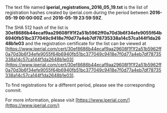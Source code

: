 The text file named **iperial_registrations_2016_05_19.txt** is the list of registration hashes created by iperial.com during the period between **2016-05-19 00:00:00Z** and **2016-05-19 23:59:59Z**.

The SHA 512 hash of the list is **30ef8686b44ecaf9aa29608f1f1f2a51b5962ff0a70d3b6f34efe9055f64b6940fb51bc377049c9418e7f0d77a4eb7df78735338a14c57ca144f1da2648b1e03** and the registration certificate for the list can be viewed at [https://www.iperial.com/cert/30ef8686b44ecaf9aa29608f1f1f2a51b5962ff0a70d3b6f34efe9055f64b6940fb51bc377049c9418e7f0d77a4eb7df78735338a14c57ca144f1da2648b1e03](https://www.iperial.com/cert/30ef8686b44ecaf9aa29608f1f1f2a51b5962ff0a70d3b6f34efe9055f64b6940fb51bc377049c9418e7f0d77a4eb7df78735338a14c57ca144f1da2648b1e03).

To find registrations for a different period, please see the corresponding commit.

For more information, please visit [https://www.iperial.com/](https://www.iperial.com/)
